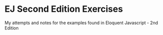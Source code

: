 # EJ Second Edition Exercises
My attempts and notes for the examples found in Eloquent Javascript - 2nd Edition

